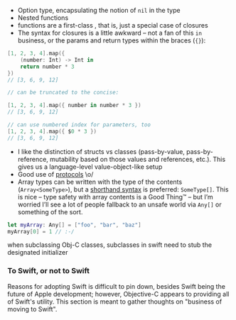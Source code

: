 - Option type, encapsulating the notion of `nil` in the type
- Nested functions
- functions are a first-class , that is, just a special case of closures
- The syntax for closures is a little awkward – not a fan of this `in` business, or the params and return types within the braces (`{}`):

```swift
[1, 2, 3, 4].map({
    (number: Int) -> Int in
    return number * 3
})
// [3, 6, 9, 12]

// can be truncated to the concise:

[1, 2, 3, 4].map({ number in number * 3 })
// [3, 6, 9, 12]

// can use numbered index for parameters, too
[1, 2, 3, 4].map({ $0 * 3 })
// [3, 6, 9, 12]
```
- I like the distinction of structs vs classes (pass-by-value, pass-by-reference, mutability based on those values and references, etc.). This gives us a language-level value-object-like setup
- Good use of [protocols](https://developer.apple.com/library/prerelease/ios/documentation/Swift/Conceptual/Swift_Programming_Language/Protocols.html#//apple_ref/doc/uid/TP40014097-CH25-XID_345) \o/
- Array types can be written with the type of the contents (`Array<SomeType>`), but a [shorthand syntax](https://developer.apple.com/library/prerelease/ios/documentation/Swift/Conceptual/Swift_Programming_Language/CollectionTypes.html#//apple_ref/doc/uid/TP40014097-CH8-XID_136) is preferred: `SomeType[]`. This is nice – type safety with array contents is a Good Thing™ – but I’m worried I’ll see a lot of people fallback to an unsafe world via `Any[]` or something of the sort.

```swift
let myArray: Any[] = ["foo", "bar", "baz"]
myArray[0] = 1 // :-/
```

when subclassing Obj-C classes, subclasses in swift need to stub the designated initializer

### To Swift, or not to Swift

Reasons for adopting Swift is difficult to pin down, besides Swift being the future of Apple development; however, Objective-C appears to providing all of Swift's utility. This section is meant to gather thoughts on "business of moving to Swift".

*<pending>*
